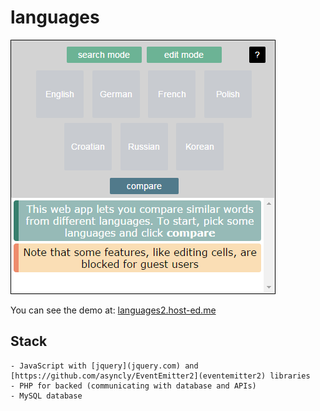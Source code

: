 # languages


![screencapture](screencap.png "screencap")




You can see the demo at:
[languages2.host-ed.me](https://www.languages2.host-ed.me)


## Stack

    - JavaScript with [jquery](jquery.com) and [https://github.com/asyncly/EventEmitter2](eventemitter2) libraries
    - PHP for backed (communicating with database and APIs)
    - MySQL database
